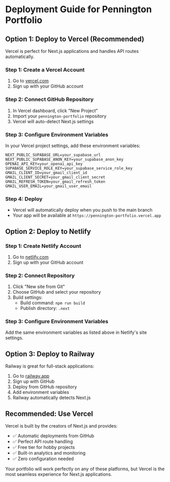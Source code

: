 # Deployment Guide for Pennington Portfolio

## Option 1: Deploy to Vercel (Recommended)

Vercel is perfect for Next.js applications and handles API routes automatically.

### Step 1: Create a Vercel Account
1. Go to [vercel.com](https://vercel.com)
2. Sign up with your GitHub account

### Step 2: Connect GitHub Repository
1. In Vercel dashboard, click "New Project"
2. Import your `pennington-portfolio` repository
3. Vercel will auto-detect Next.js settings

### Step 3: Configure Environment Variables
In your Vercel project settings, add these environment variables:

```
NEXT_PUBLIC_SUPABASE_URL=your_supabase_url
NEXT_PUBLIC_SUPABASE_ANON_KEY=your_supabase_anon_key
OPENAI_API_KEY=your_openai_api_key
SUPABASE_SERVICE_ROLE_KEY=your_supabase_service_role_key
GMAIL_CLIENT_ID=your_gmail_client_id
GMAIL_CLIENT_SECRET=your_gmail_client_secret
GMAIL_REFRESH_TOKEN=your_gmail_refresh_token
GMAIL_USER_EMAIL=your_gmail_user_email
```

### Step 4: Deploy
- Vercel will automatically deploy when you push to the main branch
- Your app will be available at `https://pennington-portfolio.vercel.app`

## Option 2: Deploy to Netlify

### Step 1: Create Netlify Account
1. Go to [netlify.com](https://netlify.com)
2. Sign up with your GitHub account

### Step 2: Connect Repository
1. Click "New site from Git"
2. Choose GitHub and select your repository
3. Build settings:
   - Build command: `npm run build`
   - Publish directory: `.next`

### Step 3: Configure Environment Variables
Add the same environment variables as listed above in Netlify's site settings.

## Option 3: Deploy to Railway

Railway is great for full-stack applications:

1. Go to [railway.app](https://railway.app)
2. Sign up with GitHub
3. Deploy from GitHub repository
4. Add environment variables
5. Railway automatically detects Next.js

## Recommended: Use Vercel

Vercel is built by the creators of Next.js and provides:
- ✅ Automatic deployments from GitHub
- ✅ Perfect API route handling
- ✅ Free tier for hobby projects
- ✅ Built-in analytics and monitoring
- ✅ Zero configuration needed

Your portfolio will work perfectly on any of these platforms, but Vercel is the most seamless experience for Next.js applications.
